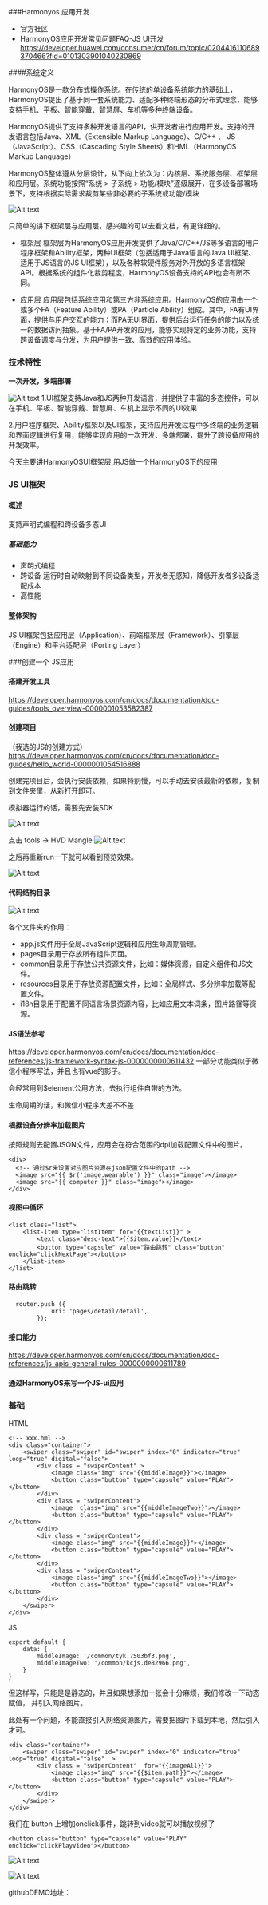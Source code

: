 ###Harmonyos 应用开发

* 官方社区
* HarmonyOS应用开发常见问题FAQ-JS UI开发
https://developer.huawei.com/consumer/cn/forum/topic/0204416110689370466?fid=0101303901040230869

####系统定义

HarmonyOS是一款分布式操作系统。在传统的单设备系统能力的基础上，HarmonyOS提出了基于同一套系统能力、适配多种终端形态的分布式理念，能够支持手机、平板、智能穿戴、智慧屏、车机等多种终端设备。

HarmonyOS提供了支持多种开发语言的API，供开发者进行应用开发。支持的开发语言包括Java、XML（Extensible Markup Language）、C/C++ 、 JS（JavaScript）、CSS（Cascading Style Sheets）和HML（HarmonyOS Markup Language）


HarmonyOS整体遵从分层设计，从下向上依次为：内核层、系统服务层、框架层和应用层。系统功能按照“系统 > 子系统 > 功能/模块”逐级展开，在多设备部署场景下，支持根据实际需求裁剪某些非必要的子系统或功能/模块

![Alt text](./1608533256525.png)


只简单的讲下框架层与应用层，感兴趣的可以去看文档，有更详细的。

* 框架层
框架层为HarmonyOS应用开发提供了Java/C/C++/JS等多语言的用户程序框架和Ability框架，两种UI框架（包括适用于Java语言的Java UI框架、适用于JS语言的JS UI框架），以及各种软硬件服务对外开放的多语言框架API。根据系统的组件化裁剪程度，HarmonyOS设备支持的API也会有所不同。

* 应用层
应用层包括系统应用和第三方非系统应用。HarmonyOS的应用由一个或多个FA（Feature Ability）或PA（Particle Ability）组成。其中，FA有UI界面，提供与用户交互的能力；而PA无UI界面，提供后台运行任务的能力以及统一的数据访问抽象。基于FA/PA开发的应用，能够实现特定的业务功能，支持跨设备调度与分发，为用户提供一致、高效的应用体验。


### 技术特性

**一次开发，多端部署** 

![Alt text](./1608533191273.png)
1.UI框架支持Java和JS两种开发语言，并提供了丰富的多态控件，可以在手机、平板、智能穿戴、智慧屏、车机上显示不同的UI效果

2.用户程序框架、Ability框架以及UI框架，支持应用开发过程中多终端的业务逻辑和界面逻辑进行复用，能够实现应用的一次开发、多端部署，提升了跨设备应用的开发效率。

今天主要讲HarmonyOSUI框架层,用JS做一个HarmonyOS下的应用

### JS UI框架

#### 概述

支持声明式编程和跨设备多态UI

##### 基础能力

* 声明式编程
* 跨设备
  运行时自动映射到不同设备类型，开发者无感知，降低开发者多设备适配成本
* 高性能

#### 整体架构

JS UI框架包括应用层（Application）、前端框架层（Framework）、引擎层（Engine）和平台适配层（Porting Layer）

###创建一个  JS应用

#### 搭建开发工具

https://developer.harmonyos.com/cn/docs/documentation/doc-guides/tools_overview-0000001053582387

#### 创建项目
（我选的JS的创建方式）
https://developer.harmonyos.com/cn/docs/documentation/doc-guides/hello_world-0000001054516888

 创建完项目后，会执行安装依赖，如果特别慢，可以手动去安装最新的依赖，复制到文件夹里，从新打开即可。

模拟器运行的话，需要先安装SDK

![Alt text](./1608541005834.png)

点击 tools -> HVD Mangle
![Alt text](./1608541022048.png)

之后再重新run一下就可以看到预览效果。

![Alt text](./1608541108392.png)


#### 代码结构目录

![Alt text](./1608541459920.png)


各个文件夹的作用：

* app.js文件用于全局JavaScript逻辑和应用生命周期管理。
* pages目录用于存放所有组件页面。
* common目录用于存放公共资源文件，比如：媒体资源，自定义组件和JS文件。
* resources目录用于存放资源配置文件，比如：全局样式、多分辨率加载等配置文件。
* i18n目录用于配置不同语言场景资源内容，比如应用文本词条，图片路径等资源。


####  JS语法参考
https://developer.harmonyos.com/cn/docs/documentation/doc-references/js-framework-syntax-js-0000000000611432
一部分功能类似于微信小程序写法，并且也有vue的影子。

会经常用到$element公用方法，去执行组件自带的方法。

生命周期的话，和微信小程序大差不不差

#### 根据设备分辨率加载图片

按照规则去配置JSON文件，应用会在符合范围的dpi加载配置文件中的图片。
```
<div>
  <!-- 通过$r来设置对应图片资源在json配置文件中的path -->
  <image src="{{ $r('image.wearable') }}" class="image"></image>
  <image src="{{ computer }}" class="image"></image>
</div>
```


#### 视图中循环

```
<list class="list">
    <list-item type="listItem" for="{{textList}}" >
        <text class="desc-text">{{$item.value}}</text>
        <button type="capsule" value="路由跳转" class="button" onclick="clickNextPage"></button>
    </list-item>
</list>
```

#### 路由跳转

```
  router.push ({
            uri: 'pages/detail/detail',
        });
```


#### 接口能力

https://developer.harmonyos.com/cn/docs/documentation/doc-references/js-apis-general-rules-0000000000611789



#### 通过HarmonyOS来写一个JS-ui应用

### 基础

HTML

```
<!-- xxx.hml -->
<div class="container">
    <swiper class="swiper" id="swiper" index="0" indicator="true" loop="true" digital="false">
        <div class = "swiperContent" >
            <image class="img" src="{{middleImage}}"></image>
            <button class="button" type="capsule" value="PLAY"></button>
        </div>
        <div class = "swiperContent">
            <image  class="img" src="{{middleImageTwo}}"></image>
            <button class="button" type="capsule" value="PLAY"></button>
        </div>
        <div class = "swiperContent">
            <image class="img" src="{{middleImage}}"></image>
            <button class="button" type="capsule" value="PLAY"></button>
        </div>
        <div class = "swiperContent">
            <image class="img" src="{{middleImageTwo}}"></image>
            <button class="button" type="capsule" value="PLAY"></button>
        </div>
    </swiper>
</div>

```
JS
```
export default {
    data: {
        middleImage: '/common/tyk.7503bf3.png',
        middleImageTwo: '/common/kcjs.de82966.png',
    }
}
```

但这样写，只能是是静态的，并且如果想添加一张会十分麻烦，我们修改一下动态赋值，
并引入网络图片。

此处有一个问题，不能直接引入网络资源图片，需要把图片下载到本地，然后引入才可。


```
<div class="container">
    <swiper class="swiper" id="swiper" index="0" indicator="true" loop="true" digital="false"  >
        <div class = "swiperContent"  for="{{imageAll}}">
            <image class="img" src="{{$item.path}}"></image>
            <button class="button" type="capsule" value="PLAY"></button>
        </div>
    </swiper>
</div>

```

我们在 button 上增加onclick事件，跳转到video就可以播放视频了


```
<button class="button" type="capsule" value="PLAY" onclick="clickPlayVideo"></button>
```

![Alt text](./1608621933616.png)



![Alt text](./1608621674982.png)





githubDEMO地址：